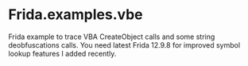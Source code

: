 # Frida.examples.vbe
Frida example to trace VBA CreateObject calls and some string deobfuscations calls. You need latest Frida 12.9.8 for improved symbol lookup features I added recently.

